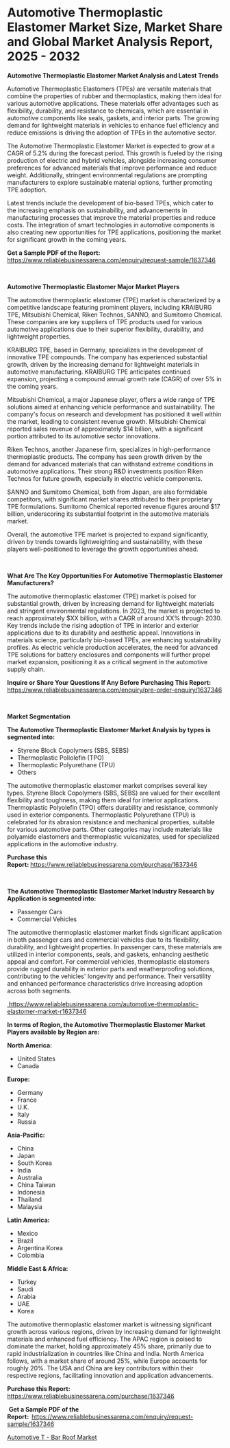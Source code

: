 <p><h1>Automotive Thermoplastic Elastomer Market Size, Market Share and Global Market Analysis Report, 2025 - 2032</h1></p><p><strong>Automotive Thermoplastic Elastomer Market Analysis and Latest Trends</strong></p>
<p><p>Automotive Thermoplastic Elastomers (TPEs) are versatile materials that combine the properties of rubber and thermoplastics, making them ideal for various automotive applications. These materials offer advantages such as flexibility, durability, and resistance to chemicals, which are essential in automotive components like seals, gaskets, and interior parts. The growing demand for lightweight materials in vehicles to enhance fuel efficiency and reduce emissions is driving the adoption of TPEs in the automotive sector.</p><p>The Automotive Thermoplastic Elastomer Market is expected to grow at a CAGR of 5.2% during the forecast period. This growth is fueled by the rising production of electric and hybrid vehicles, alongside increasing consumer preferences for advanced materials that improve performance and reduce weight. Additionally, stringent environmental regulations are prompting manufacturers to explore sustainable material options, further promoting TPE adoption. </p><p>Latest trends include the development of bio-based TPEs, which cater to the increasing emphasis on sustainability, and advancements in manufacturing processes that improve the material properties and reduce costs. The integration of smart technologies in automotive components is also creating new opportunities for TPE applications, positioning the market for significant growth in the coming years.</p></p>
<p><strong>Get a Sample PDF of the Report:&nbsp;</strong> <a href="https://www.reliablebusinessarena.com/enquiry/request-sample/1637346?utm_campaign=2189&utm_medium=2&utm_source=Github&utm_content=ia&utm_term=23032025&utm_id=automotive-thermoplastic-elastomer">https://www.reliablebusinessarena.com/enquiry/request-sample/1637346</a></p>
<p>&nbsp;</p>
<p><strong>Automotive Thermoplastic Elastomer Major Market Players</strong></p>
<p><p>The automotive thermoplastic elastomer (TPE) market is characterized by a competitive landscape featuring prominent players, including KRAIBURG TPE, Mitsubishi Chemical, Riken Technos, SANNO, and Sumitomo Chemical. These companies are key suppliers of TPE products used for various automotive applications due to their superior flexibility, durability, and lightweight properties.</p><p>KRAIBURG TPE, based in Germany, specializes in the development of innovative TPE compounds. The company has experienced substantial growth, driven by the increasing demand for lightweight materials in automotive manufacturing. KRAIBURG TPE anticipates continued expansion, projecting a compound annual growth rate (CAGR) of over 5% in the coming years.</p><p>Mitsubishi Chemical, a major Japanese player, offers a wide range of TPE solutions aimed at enhancing vehicle performance and sustainability. The company's focus on research and development has positioned it well within the market, leading to consistent revenue growth. Mitsubishi Chemical reported sales revenue of approximately $14 billion, with a significant portion attributed to its automotive sector innovations.</p><p>Riken Technos, another Japanese firm, specializes in high-performance thermoplastic products. The company has seen growth driven by the demand for advanced materials that can withstand extreme conditions in automotive applications. Their strong R&D investments position Riken Technos for future growth, especially in electric vehicle components.</p><p>SANNO and Sumitomo Chemical, both from Japan, are also formidable competitors, with significant market shares attributed to their proprietary TPE formulations. Sumitomo Chemical reported revenue figures around $17 billion, underscoring its substantial footprint in the automotive materials market.</p><p>Overall, the automotive TPE market is projected to expand significantly, driven by trends towards lightweighting and sustainability, with these players well-positioned to leverage the growth opportunities ahead.</p></p>
<p>&nbsp;</p>
<p><strong>What Are The Key Opportunities For Automotive Thermoplastic Elastomer Manufacturers?</strong></p>
<p><p>The automotive thermoplastic elastomer (TPE) market is poised for substantial growth, driven by increasing demand for lightweight materials and stringent environmental regulations. In 2023, the market is projected to reach approximately $XX billion, with a CAGR of around XX% through 2030. Key trends include the rising adoption of TPE in interior and exterior applications due to its durability and aesthetic appeal. Innovations in materials science, particularly bio-based TPEs, are enhancing sustainability profiles. As electric vehicle production accelerates, the need for advanced TPE solutions for battery enclosures and components will further propel market expansion, positioning it as a critical segment in the automotive supply chain.</p></p>
<p><strong>Inquire or Share Your Questions If Any Before Purchasing This Report:</strong> <a href="https://www.reliablebusinessarena.com/enquiry/pre-order-enquiry/1637346?utm_campaign=2189&utm_medium=2&utm_source=Github&utm_content=ia&utm_term=23032025&utm_id=automotive-thermoplastic-elastomer">https://www.reliablebusinessarena.com/enquiry/pre-order-enquiry/1637346</a></p>
<p>&nbsp;</p>
<p><strong>Market Segmentation</strong></p>
<p><strong>The Automotive Thermoplastic Elastomer Market Analysis by types is segmented into:</strong></p>
<p><ul><li>Styrene Block Copolymers (SBS, SEBS)</li><li>Thermoplastic Poliolefin (TPO)</li><li>Thermoplastic Polyurethane (TPU)</li><li>Others</li></ul></p>
<p><p>The automotive thermoplastic elastomer market comprises several key types. Styrene Block Copolymers (SBS, SEBS) are valued for their excellent flexibility and toughness, making them ideal for interior applications. Thermoplastic Polyolefin (TPO) offers durability and resistance, commonly used in exterior components. Thermoplastic Polyurethane (TPU) is celebrated for its abrasion resistance and mechanical properties, suitable for various automotive parts. Other categories may include materials like polyamide elastomers and thermoplastic vulcanizates, used for specialized applications in the automotive industry.</p></p>
<p><strong>Purchase this Report:&nbsp;</strong><a href="https://www.reliablebusinessarena.com/purchase/1637346?utm_campaign=2189&utm_medium=2&utm_source=Github&utm_content=ia&utm_term=23032025&utm_id=automotive-thermoplastic-elastomer">https://www.reliablebusinessarena.com/purchase/1637346</a></p>
<p>&nbsp;</p>
<p><strong>The Automotive Thermoplastic Elastomer Market Industry Research by Application is segmented into:</strong></p>
<p><ul><li>Passenger Cars</li><li>Commercial Vehicles</li></ul></p>
<p><p>The automotive thermoplastic elastomer market finds significant application in both passenger cars and commercial vehicles due to its flexibility, durability, and lightweight properties. In passenger cars, these materials are utilized in interior components, seals, and gaskets, enhancing aesthetic appeal and comfort. For commercial vehicles, thermoplastic elastomers provide rugged durability in exterior parts and weatherproofing solutions, contributing to the vehicles' longevity and performance. Their versatility and enhanced performance characteristics drive increasing adoption across both segments.</p></p>
<p><a href="https://www.reliablebusinessarena.com/automotive-thermoplastic-elastomer-market-r1637346?utm_campaign=2189&utm_medium=2&utm_source=Github&utm_content=ia&utm_term=23032025&utm_id=automotive-thermoplastic-elastomer">&nbsp;https://www.reliablebusinessarena.com/automotive-thermoplastic-elastomer-market-r1637346</a></p>
<p><strong>In terms of Region, the Automotive Thermoplastic Elastomer Market Players available by Region are:</strong></p>
<p>
    <p> <strong> North America: </strong>
        <ul>
            <li>United States</li>
            <li>Canada</li>
        </ul>
        </p> 
    <p> <strong> Europe: </strong>
        <ul>
            <li>Germany</li>
            <li>France</li>
            <li>U.K.</li>
            <li>Italy</li>
            <li>Russia</li>
        </ul>
        </p> 
    <p> <strong> Asia-Pacific: </strong>
        <ul>
            <li>China</li>
            <li>Japan</li>
            <li>South Korea</li>
            <li>India</li>
            <li>Australia</li>
            <li>China Taiwan</li>
            <li>Indonesia</li>
            <li>Thailand</li>
            <li>Malaysia</li>
        </ul>
        </p> 
    <p> <strong> Latin America: </strong>
        <ul>
            <li>Mexico</li>
            <li>Brazil</li>
            <li>Argentina Korea</li>
            <li>Colombia</li>
        </ul>
        </p> 
    <p> <strong> Middle East & Africa: </strong>
        <ul>
            <li>Turkey</li>
            <li>Saudi</li>
            <li>Arabia</li>
            <li>UAE</li>
            <li>Korea</li>
        </ul>
    </p>
    </p>
<p><p>The automotive thermoplastic elastomer market is witnessing significant growth across various regions, driven by increasing demand for lightweight materials and enhanced fuel efficiency. The APAC region is poised to dominate the market, holding approximately 45% share, primarily due to rapid industrialization in countries like China and India. North America follows, with a market share of around 25%, while Europe accounts for roughly 20%. The USA and China are key contributors within their respective regions, facilitating innovation and application advancements.</p></p>
<p><strong>Purchase this Report: </strong><a href="https://www.reliablebusinessarena.com/purchase/1637346?utm_campaign=2189&utm_medium=2&utm_source=Github&utm_content=ia&utm_term=23032025&utm_id=automotive-thermoplastic-elastomer">https://www.reliablebusinessarena.com/purchase/1637346</a></p>
<p>&nbsp;<strong>Get a Sample PDF of the Report:&nbsp;&nbsp;</strong><a href="https://www.reliablebusinessarena.com/enquiry/request-sample/1637346?utm_campaign=2189&utm_medium=2&utm_source=Github&utm_content=ia&utm_term=23032025&utm_id=automotive-thermoplastic-elastomer">https://www.reliablebusinessarena.com/enquiry/request-sample/1637346</a></p>
<p><strong></strong></p>
<p><p><a href="https://github.com/FlorianWolf90/Market-Research-Report-List-1/blob/main/automotive-t-bar-roof-market.md?utm_campaign=2189&utm_medium=2&utm_source=Github&utm_content=ia&utm_term=23032025&utm_id=automotive-thermoplastic-elastomer">Automotive T - Bar Roof Market</a></p></p>